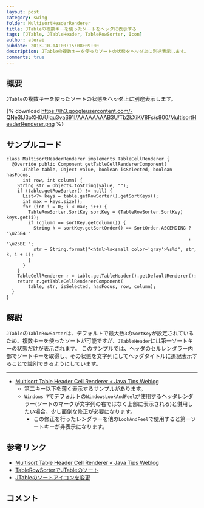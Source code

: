 ```yaml
---
layout: post
category: swing
folder: MultisortHeaderRenderer
title: JTableの複数キーを使ったソートをヘッダに表示する
tags: [JTable, JTableHeader, TableRowSorter, Icon]
author: aterai
pubdate: 2013-10-14T00:15:08+09:00
description: JTableの複数キーを使ったソートの状態をヘッダ上に別途表示します。
comments: true
---
```

## 概要
`JTable`の複数キーを使ったソートの状態をヘッダ上に別途表示します。

{% download https://lh3.googleusercontent.com/-QNe3lJ3oXH0/Ulqu3vaS91I/AAAAAAAAB3U/Tb2kXiKV8Fs/s800/MultisortHeaderRenderer.png %}

## サンプルコード
<pre class="prettyprint"><code>class MultisortHeaderRenderer implements TableCellRenderer {
  @Override public Component getTableCellRendererComponent(
      JTable table, Object value, boolean isSelected, boolean hasFocus,
      int row, int column) {
    String str = Objects.toString(value, "");
    if (table.getRowSorter() != null) {
      List&lt;?&gt; keys = table.getRowSorter().getSortKeys();
      int max = keys.size();
      for (int i = 0; i &lt; max; i++) {
        TableRowSorter.SortKey sortKey = (TableRowSorter.SortKey) keys.get(i);
        if (column == sortKey.getColumn()) {
          String k = sortKey.getSortOrder() == SortOrder.ASCENDING ? "\u25B4 "
                                                                   : "\u25BE ";
          str = String.format("&lt;html&gt;%s&lt;small color='gray'&gt;%s%d", str, k, i + 1);
        }
      }
    }
    TableCellRenderer r = table.getTableHeader().getDefaultRenderer();
    return r.getTableCellRendererComponent(
        table, str, isSelected, hasFocus, row, column);
  }
}
</code></pre>

## 解説
`JTable`の`TableRowSorter`は、デフォルトで最大数`3`の`SortKey`が設定されているため、複数キーを使ったソートが可能ですが、`JTableHeader`には第一ソートキーの状態だけが表示されます。
このサンプルでは、ヘッダのセルレンダラー内部でソートキーを取得し、その状態を文字列にしてヘッダタイトルに追記表示することで識別できるようにしています。

- - - -
- [Multisort Table Header Cell Renderer « Java Tips Weblog](http://tips4java.wordpress.com/2010/08/29/multisort-table-header-cell-renderer/)
    - 第二キー以下を薄く表示するサンプルがあります。
    - `Windows 7`でデフォルトの`WindowsLookAndFeel`が使用するヘッダレンダラー(ソートのマークが文字列の右ではなく上部に表示される)と併用したい場合、少し面倒な修正が必要になります。
        - この修正を行ったレンダラーを他の`LookAndFeel`で使用すると第一ソートキーが非表示になります。

<!-- dummy comment line for breaking list -->

## 参考リンク
- [Multisort Table Header Cell Renderer « Java Tips Weblog](http://tips4java.wordpress.com/2010/08/29/multisort-table-header-cell-renderer/)
- [TableRowSorterでJTableのソート](http://terai.xrea.jp/Swing/TableRowSorter.html)
- [JTableのソートアイコンを変更](http://terai.xrea.jp/Swing/TableSortIcon.html)

<!-- dummy comment line for breaking list -->

## コメント
